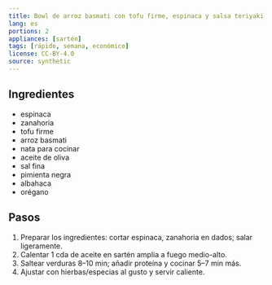 ```yaml
---
title: Bowl de arroz basmati con tofu firme, espinaca y salsa teriyaki
lang: es
portions: 2
appliances: [sartén]
tags: [rápido, semana, económico]
license: CC-BY-4.0
source: synthetic
---
```

## Ingredientes
- espinaca
- zanahoria
- tofu firme
- arroz basmati
- nata para cocinar
- aceite de oliva
- sal fina
- pimienta negra
- albahaca
- orégano

## Pasos
1. Preparar los ingredientes: cortar espinaca, zanahoria en dados; salar ligeramente.
2. Calentar 1 cda de aceite en sartén amplia a fuego medio-alto.
3. Saltear verduras 8–10 min; añadir proteína y cocinar 5–7 min más.
4. Ajustar con hierbas/especias al gusto y servir caliente.
